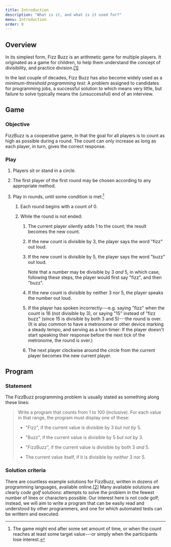 ```yaml
---
title: Introduction
description: "What is it, and what is it used for?"
menu: Introduction
order: 0
---
```


## Overview

In its simplest form, Fizz Buzz is an arithmetic game for multiple players. It originated as a game for children, to help them understand the concept of divisibility, and practice division.[\[1\]](resources.md#fizz-buzz-wikipedia)

In the last couple of decades, Fizz Buzz has also become widely used as a _minimum-threshold programming test_: A problem assigned to candidates for programming jobs, a successful solution to which means very little, but failure to solve typically means the (unsuccessful) end of an interview.

## Game

### Objective

FizzBuzz is a cooperative game, in that the goal for all players is to count as high as possible during a round. The count can only increase as long as each player, in turn, gives the correct response.

### Play

1. Players sit or stand in a circle.

2. The first player of the first round may be chosen according to any appropriate method.

3. Play in rounds, until some condition is met:[^ending-condition]

    1. Each round begins with a count of 0. 
    
    2. While the round is not ended:
    
        1. The current player silently adds 1 to the count; the result becomes the new count.
        
        2. If the new count is divisible by 3, the player says the word "fizz" out loud.
        
        3. If the new count is divisible by 5, the player says the word "buzz" out loud.
        
            Note that a number may be divisible by 3 _and_ 5, in which case, following these steps, the player would first say "fizz", and then "buzz".
        
        4. If the new count is divisible by neither 3 nor 5, the player speaks the number out loud.
        
        5. If the player has spoken incorrectly---e.g. saying "fizz" when the count is 16 (not divisible by 3), or saying "15" instead of "fizz buzz" (since 15 is divisible by both 3 and 5)---the round is over. (It is also common to have a metronome or other device marking a steady tempo, and serving as a turn timer: If the player doesn't start speaking their response before the next tick of the metronome, the round is over.) 
        
        6. The next player clockwise around the circle from the current player becomes the new current player.

[^ending-condition]: The game might end after some set amount of time, or when the count reaches at least some target value---or simply when the participants lose interest.

## Program

### Statement

The FizzBuzz programming problem is usually stated as something along these lines:

> Write a program that counts from 1 to 100 (inclusive). For each value in that range, the program must display one of these:
>
> * "Fizz", if the current value is divisible by 3 _but not by_ 5.
>
> * "Buzz", if the current value is divisible by 5 _but not by_ 3.
>
> * "FizzBuzz", if the current value is divisible by both 3 _and_ 5.
> 
> * The current value itself, if it is divisible by _neither_ 3 _nor_ 5.

### Solution criteria

There are countless example solutions for FizzBuzz, written in dozens of programming languages, available online.[\[2\]](resources.md#fizz-buzz-rosetta) Many available solutions are clearly _code golf_ solutions: attempts to solve the problem in the fewest number of lines or characters possible. Our interest here is not code golf; instead, we will aim to write a program that can be easily read and understood by other programmers, and one for which automated tests can be writtern and executed.